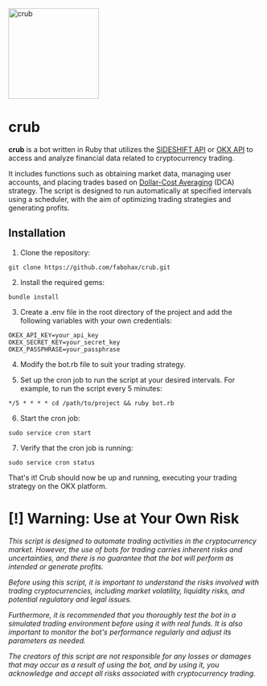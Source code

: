 <img src="https://bafybeib2q3dv22gkf5jc5vamy653jsvqkvek4ulmqu6ynrmjzlv64zbpde.ipfs.w3s.link/crub.svg" alt="crub" height="180" style="margin:0;"/>

# crub

<b>crub</b> is a bot written in Ruby that utilizes the [SIDESHIFT API](https://documenter.getpostman.com/view/6895769/TWDZGvjd) or [OKX API](https://www.okx.com/docs-v5/en/) to access and analyze financial data related to cryptocurrency trading.

It includes functions such as obtaining market data, managing user accounts, and placing trades based on [Dollar-Cost Averaging](https://www.investopedia.com/terms/d/dollarcostaveraging.asp) (DCA) strategy. The script is designed to run automatically at specified intervals using a scheduler, with the aim of optimizing trading strategies and generating profits.

## Installation

1. Clone the repository:

  ```
  git clone https://github.com/fabohax/crub.git
  ```

2. Install the required gems:

  ```
  bundle install
  ```
  
3. Create a .env file in the root directory of the project and add the following variables with your own credentials:

  ```
  OKEX_API_KEY=your_api_key
  OKEX_SECRET_KEY=your_secret_key
  OKEX_PASSPHRASE=your_passphrase
  ```
  
4. Modify the bot.rb file to suit your trading strategy.

5. Set up the cron job to run the script at your desired intervals. For example, to run the script every 5 minutes:

  ```
  */5 * * * * cd /path/to/project && ruby bot.rb
  ```

6. Start the cron job:

  ```
  sudo service cron start
  ```
 
7. Verify that the cron job is running:

  ```
  sudo service cron status
  ```
  
  That's it! Crub should now be up and running, executing your trading strategy on the OKX platform.
  
  


# **[!] Warning: Use at Your Own Risk**

<em>This script is designed to automate trading activities in the cryptocurrency market. However, the use of bots for trading carries inherent risks and uncertainties, and there is no guarantee that the bot will perform as intended or generate profits. 

Before using this script, it is important to understand the risks involved with trading cryptocurrencies, including market volatility, liquidity risks, and potential regulatory and legal issues. 

Furthermore, it is recommended that you thoroughly test the bot in a simulated trading environment before using it with real funds. It is also important to monitor the bot's performance regularly and adjust its parameters as needed.

The creators of this script are not responsible for any losses or damages that may occur as a result of using the bot, and by using it, you acknowledge and accept all risks associated with cryptocurrency trading.</em>





